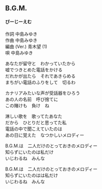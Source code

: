 ## B.G.M.
#### びーじーえむ

作詞       中島みゆき  
作曲       中島みゆき  
編曲 (Ver.)       青木望 (1)  
唄       中島みゆき  
  
あなたが留守と　わかっていたから  
嘘でつきとめた電話をかける  
だれかが出たら　それであきらめる  
まちがい電話のふりをして　切るわ  
  
カナリアみたいな声が受話器をひろう  
あの人の名前　呼び捨てに  
この賭けも　負け　ね  
  
淋しい歌を　歌ってたあなた  
だから　ひとりだと思ってた私  
電話の中で聞こえていたのは  
あの日に覚えた　なつかしいメロディー  
  
B.G.M.は　二人だけのとっておきのメロディー  
知らずにいたのは私だけ  
いじわるね　みんな  
  
B.G.M.は　二人だけのとっておきのメロディー  
知らずにいたのはは私だけ  
いじわるね　みんな  